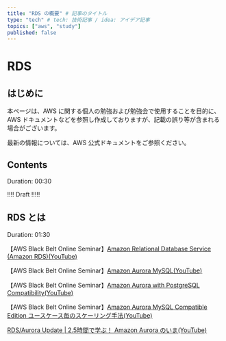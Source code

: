 ```yaml
---
title: "RDS の概要" # 記事のタイトル
type: "tech" # tech: 技術記事 / idea: アイデア記事
topics: ["aws", "study"]
published: false
---
```


# RDS

## はじめに

本ページは、AWS に関する個人の勉強および勉強会で使用することを目的に、AWS ドキュメントなどを参照し作成しておりますが、記載の誤り等が含まれる場合がございます。

最新の情報については、AWS 公式ドキュメントをご参照ください。


## Contents
Duration: 00:30

!!!! Draft !!!!!

## RDS とは
Duration: 01:30

【AWS Black Belt Online Seminar】[Amazon Relational Database Service (Amazon RDS)(YouTube)](https://youtu.be/nDme-ET-_EY)

【AWS Black Belt Online Seminar】[Amazon Aurora MySQL(YouTube)](https://youtu.be/VerVNchaqVY)

【AWS Black Belt Online Seminar】[Amazon Aurora with PostgreSQL Compatibility(YouTube)](https://youtu.be/oJqIzHIMh7Q)

【AWS Black Belt Online Seminar】[Amazon Aurora MySQL Compatible Edition ユースケース毎のスケーリング手法(YouTube)](https://youtu.be/9KQkskyP930)


[RDS/Aurora Update | 2.5時間で学ぶ！ Amazon Aurora のいま(YouTube)](https://youtu.be/8uPU2T5Xj9E)